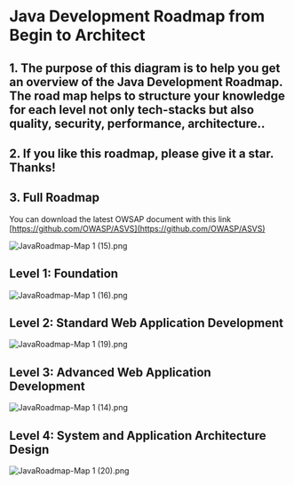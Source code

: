 # Java Development Roadmap from Begin to Architect

## 1. The purpose of this diagram is to help you get an overview of the Java Development Roadmap. The road map helps to structure your knowledge for each level not only tech-stacks but also  quality, security, performance, architecture..

## 2. If you like this roadmap, please give it a star. Thanks!
## 3. Full  Roadmap
You can download the latest OWSAP document with this link [https://github.com/OWASP/ASVS](https://github.com/OWASP/ASVS)

![JavaRoadmap-Map 1 (15).png](Java%20Roadmap/JavaRoadmap-Map_1_(15).png)

## Level 1: Foundation

![JavaRoadmap-Map 1 (16).png](Java%20Roadmap/JavaRoadmap-Map_1_(16).png)

## Level 2: Standard Web Application Development

![JavaRoadmap-Map 1 (19).png](Java%20Roadmap/JavaRoadmap-Map_1_(19).png)

## Level 3: Advanced Web Application Development

![JavaRoadmap-Map 1 (14).png](Java%20Roadmap/JavaRoadmap-Map_1_(14).png)

## Level 4:  System and Application Architecture Design

![JavaRoadmap-Map 1 (20).png](Java%20Roadmap/JavaRoadmap-Map_1_(20).png)
